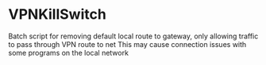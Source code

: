 # VPNKillSwitch
Batch script for removing default local route to gateway, only allowing traffic to pass through VPN route to net
This may cause connection issues with some programs on the local network 
